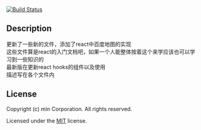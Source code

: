 [![Build Status](https://mintext.visualstudio.com/react-learn-file/_apis/build/status/INTMIN.react-learn-file?branchName=master)](https://mintext.visualstudio.com/react-learn-file/_build/latest?definitionId=7&branchName=master)  
## Description
更新了一些新的文件，添加了react中百度地图的实现  
这些文件算是react的入门文档吧，如果一个人能整体按着这个来学应该也可以学习到一些知识的  
最新版在更新react hooks的组件以及使用   
描述写在各个文件内

## License

Copyright (c) min Corporation. All rights reserved.

Licensed under the [MIT](LICENSE.txt) license.
